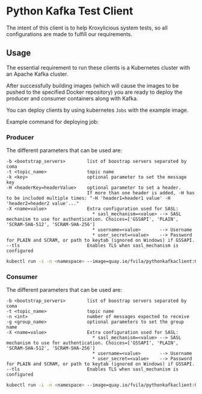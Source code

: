 # Python Kafka Test Client

The intent of this client is to help Kroxylicious system tests, so all configurations are made to fulfill our requirements.

## Usage

The essential requirement to run these clients is a Kubernetes cluster with an Apache Kafka cluster.

After successfully building images (which will cause the images to be pushed to the specified Docker repository) you are ready to deploy the producer and consumer containers along with Kafka.

You can deploy clients by using kubernetes `Jobs` with the example image.

Example command for deploying job:

### Producer

The different parameters that can be used are:
```
-b <bootstrap_servers>        list of boostrap servers separated by coma
-t <topic_name>               topic name
-k <key>                      optional parameter to set the message key
-H <headerKey=headerValue>    optional parameter to set a header. 
                              If more than one header is added, -H has to be included multiple times: "-H 'header1=header1 value' -H 'header2=header2 value'..."
-X <name=value>               Extra configuration used for SASL: 
                                * sasl_mechanism=<value> --> SASL mechanism to use for authentication. Choices=['GSSAPI', 'PLAIN', 'SCRAM-SHA-512', 'SCRAM-SHA-256']
                                * username=<value>       --> Username
                                * user_secret=<value>    --> Password for PLAIN and SCRAM, or path to keytab (ignored on Windows) if GSSAPI.
--tls                         Enables TLS when sasl_mechanism is configured
```

```bash
kubectl run -i -n <namespace> --image=quay.io/fvila/pythonkafkaclient:0.1.0-2.11.1 -- python3 /usr/src/confluent-kafka-python/Producer.py -b <bootstrap-servers> -t <topic_name>
```

### Consumer

The different parameters that can be used are:
```
-b <bootstrap_servers>        list of boostrap servers separated by coma
-t <topic_name>               topic name
-n <int>                      number of messages expected to receive
-g <group_name>               optional parameters to set the group name
-X <name=value>               Extra configuration used for SASL: 
                                * sasl_mechanism=<value> --> SASL mechanism to use for authentication. Choices=['GSSAPI', 'PLAIN', 'SCRAM-SHA-512', 'SCRAM-SHA-256']
                                * username=<value>       --> Username
                                * user_secret=<value>    --> Password for PLAIN and SCRAM, or path to keytab (ignored on Windows) if GSSAPI.
--tls                         Enables TLS when sasl_mechanism is configured
```
```bash
kubectl run -i -n <namespace> --image=quay.io/fvila/pythonkafkaclient:0.1.0-2.11.1 -- python3 /usr/src/confluent-kafka-python/Consumer.py -n <num_of_expected_messages> -b <bootstrap-servers> -t <topic_name>
```
